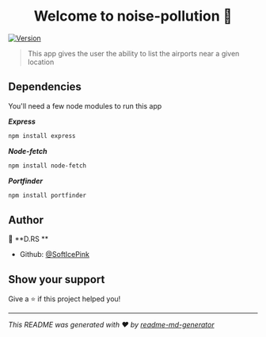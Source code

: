 <h1 align="center">Welcome to noise-pollution 👋</h1>
<p>
  <a href="https://www.npmjs.com/package/noise" target="_blank">
    <img alt="Version" src="https://img.shields.io/npm/v/noise.svg">
  </a>
</p>

> This app gives the user the ability to list the airports near a given location

## Dependencies
<p>You'll need a few node modules to run this app</p>

***Express***
```sh
npm install express
```
***Node-fetch***
```sh
npm install node-fetch
```
***Portfinder***
```sh
npm install portfinder
```

## Author

👤 **D.RS **

* Github: [@SoftIcePink ](https://github.com/SoftIcePink )

## Show your support

Give a ⭐️ if this project helped you!

***
_This README was generated with ❤️ by [readme-md-generator](https://github.com/kefranabg/readme-md-generator)_
